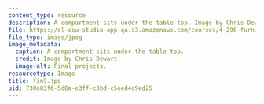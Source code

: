 ```yaml
---
content_type: resource
description: A compartment sits under the table top. Image by Chris Dewart.
file: https://ol-ocw-studio-app-qa.s3.amazonaws.com/courses/4-296-furniture-making-spring-2005/730a83f65d0ae3ffc3bdc5eed4c9ed25_fin9.jpg
file_type: image/jpeg
image_metadata:
  caption: A compartment sits under the table top.
  credit: Image by Chris Dewart.
  image-alt: Final projects.
resourcetype: Image
title: fin9.jpg
uid: 730a83f6-5d0a-e3ff-c3bd-c5eed4c9ed25
---
```

